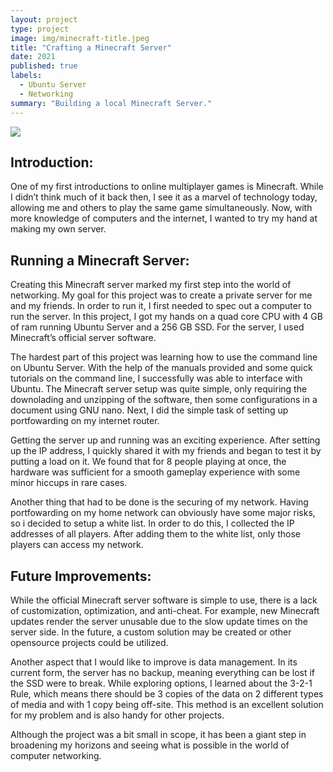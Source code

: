 ```yaml
---
layout: project
type: project
image: img/minecraft-title.jpeg
title: "Crafting a Minecraft Server"
date: 2021
published: true
labels:
  - Ubuntu Server
  - Networking
summary: "Building a local Minecraft Server."
---
```


<img class="img-fluid" src="../img/vacay/vacay-home-page.png">

## Introduction:
One of my first introductions to online multiplayer games is Minecraft. While I didn’t think much of it back then, I see it as a marvel of technology today, allowing me and others to play the same game simultaneously. Now, with more knowledge of computers and the internet, I wanted to try my hand at making my own server.

## Running a Minecraft Server:
Creating this Minecraft server marked my first step into the world of networking. My goal for this project was to create a private server for me and my friends. In order to run it, I first needed to spec out a computer to run the server. In this project, I got my hands on a quad core CPU with 4 GB of ram running Ubuntu Server and a 256 GB SSD. For the server, I used Minecraft’s official server software. 

The hardest part of this project was learning how to use the command line on Ubuntu Server. With the help of the manuals provided and some quick tutorials on the command line, I successfully was able to interface with Ubuntu. The Minecraft server setup was quite simple, only requiring the downolading and unzipping of the software, then some configurations in a document using GNU nano. Next, I did the simple task of setting up portfowarding on my internet router.

Getting the server up and running was an exciting experience. After setting up the IP address, I quickly shared it with my friends and began to test it by putting a load on it. We found that for 8 people playing at once, the hardware was sufficient for a smooth gameplay experience with some minor hiccups in rare cases. 

Another thing that had to be done is the securing of my network. Having portfowarding on my home network can obviously have some major risks, so i decided to setup a white list. In order to do this, I collected the IP addresses of all players. After adding them to the white list, only those players can access my network.

## Future Improvements:
While the official Minecraft server software is simple to use, there is a lack of customization, optimization, and anti-cheat. For example, new Minecraft updates render the server unusable due to the slow update times on the server side. In the future, a custom solution may be created or other opensource projects could be utilized.

Another aspect that I would like to improve is data management. In its current form, the server has no backup, meaning everything can be lost if the SSD were to break. While exploring options, I learned about the 3-2-1 Rule, which means there should be 3 copies of the data on 2 different types of media and with 1 copy being off-site. This method is an excellent solution for my problem and is also handy for other projects.

Although the project was a bit small in scope, it has been a giant step in broadening my horizons and seeing what is possible in the world of computer networking. 
